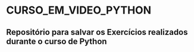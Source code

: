 # CURSO_EM_VIDEO_PYTHON

## Repositório para salvar os Exercícios realizados durante o curso de Python
